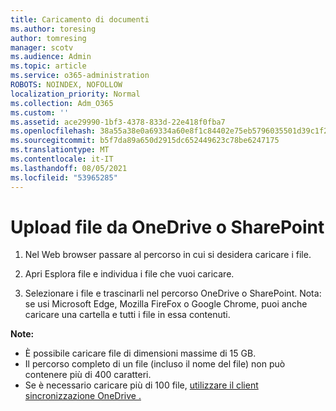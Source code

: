 ```yaml
---
title: Caricamento di documenti
ms.author: toresing
author: tomresing
manager: scotv
ms.audience: Admin
ms.topic: article
ms.service: o365-administration
ROBOTS: NOINDEX, NOFOLLOW
localization_priority: Normal
ms.collection: Adm_O365
ms.custom: ''
ms.assetid: ace29990-1bf3-4378-833d-22e418f0fba7
ms.openlocfilehash: 38a55a38e0a69334a60e8f1c84402e75eb5796035501d39c1f217fe194dae432
ms.sourcegitcommit: b5f7da89a650d2915dc652449623c78be6247175
ms.translationtype: MT
ms.contentlocale: it-IT
ms.lasthandoff: 08/05/2021
ms.locfileid: "53965285"
---
```

# <a name="upload-files-to-onedrive-or-sharepoint"></a>Upload file da OneDrive o SharePoint

1. Nel Web browser passare al percorso in cui si desidera caricare i file.
    
2. Apri Esplora file e individua i file che vuoi caricare.
    
3. Selezionare i file e trascinarli nel percorso OneDrive o SharePoint. Nota: se usi Microsoft Edge, Mozilla FireFox o Google Chrome, puoi anche caricare una cartella e tutti i file in essa contenuti.
    
**Note:**

- È possibile caricare file di dimensioni massime di 15 GB. 
- Il percorso completo di un file (incluso il nome del file) non può contenere più di 400 caratteri. 
- Se è necessario caricare più di 100 file, [utilizzare il client sincronizzazione OneDrive .](https://go.microsoft.com/fwlink/?linkid=866427) 
  

